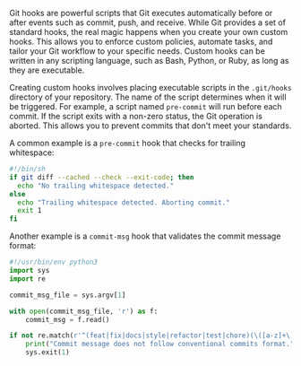 Git hooks are powerful scripts that Git executes automatically before or after events such as commit, push, and receive. While Git provides a set of standard hooks, the real magic happens when you create your own custom hooks. This allows you to enforce custom policies, automate tasks, and tailor your Git workflow to your specific needs. Custom hooks can be written in any scripting language, such as Bash, Python, or Ruby, as long as they are executable.

Creating custom hooks involves placing executable scripts in the `.git/hooks` directory of your repository. The name of the script determines when it will be triggered. For example, a script named `pre-commit` will run before each commit. If the script exits with a non-zero status, the Git operation is aborted. This allows you to prevent commits that don't meet your standards.

A common example is a `pre-commit` hook that checks for trailing whitespace:

```bash
#!/bin/sh
if git diff --cached --check --exit-code; then
  echo "No trailing whitespace detected."
else
  echo "Trailing whitespace detected. Aborting commit."
  exit 1
fi
```

Another example is a `commit-msg` hook that validates the commit message format:

```python
#!/usr/bin/env python3
import sys
import re

commit_msg_file = sys.argv[1]

with open(commit_msg_file, 'r') as f:
    commit_msg = f.read()

if not re.match(r'^(feat|fix|docs|style|refactor|test|chore)(\([a-z]+\))?:\s.+', commit_msg):
    print("Commit message does not follow conventional commits format.")
    sys.exit(1)
```